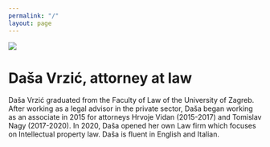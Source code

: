 ```yaml
---
permalink: "/"
layout: page
---
```


<img class="mugshot" src="/uploads/dasa.jpeg"  />

# Daša Vrzić, attorney at law

Daša Vrzić graduated from the Faculty of Law of the University of Zagreb. After working as a legal advisor in the private sector, Daša began working as an associate in 2015 for attorneys Hrvoje Vidan (2015-2017) and Tomislav Nagy (2017-2020). In 2020, Daša opened her own Law firm which focuses on Intellectual property law. Daša is fluent in English and Italian. 